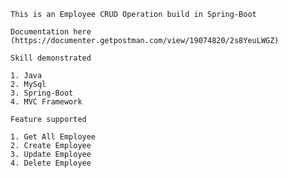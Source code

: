     This is an Employee CRUD Operation build in Spring-Boot
    
    Documentation here (https://documenter.getpostman.com/view/19074820/2s8YeuLWGZ)
    
    Skill demonstrated
    
    1. Java
    2. MySql
    3. Spring-Boot
    4. MVC Framework
    
    Feature supported
    
    1. Get All Employee
    2. Create Employee
    3. Update Employee
    4. Delete Employee
    
